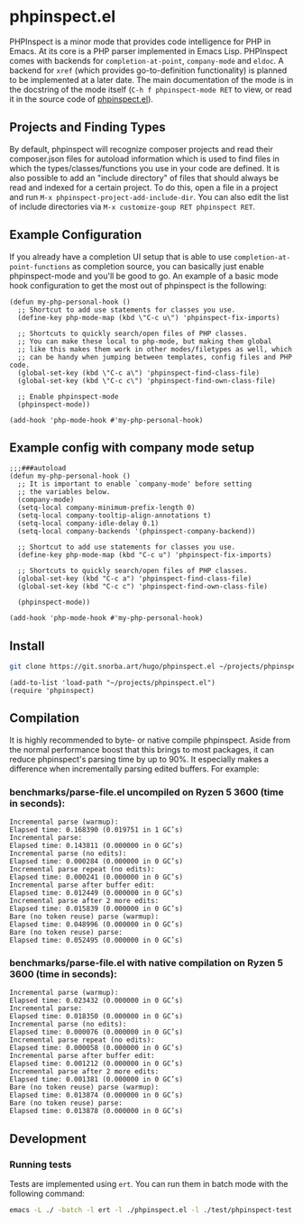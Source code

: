 # phpinspect.el
PHPInspect is a minor mode that provides code intelligence for PHP in Emacs. At
its core is a PHP parser implemented in Emacs Lisp. PHPInspect comes with
backends for `completion-at-point`, `company-mode` and `eldoc`. A backend for
`xref` (which provides go-to-definition functionality) is planned to be
implemented at a later date. The main documentation of the mode is in the
docstring of the mode itself (`C-h f phpinspect-mode RET` to view, or read it in
the source code of [phpinspect.el](phpinspect.el)).

## Projects and Finding Types
By default, phpinspect will recognize composer projects and read their
composer.json files for autoload information which is used to find files in
which the types/classes/functions you use in your code are defined. It is also
possible to add an "include directory" of files that should always be read and
indexed for a certain project. To do this, open a file in a project and run `M-x
phpinspect-project-add-include-dir`. You can also edit the list of include
directories via `M-x customize-goup RET phpinspect RET`.

## Example Configuration
If you already have a completion UI setup that is able to use
`completion-at-point-functions` as completion source, you can basically just
enable phpinspect-mode and you'll be good to go. An example of a basic mode hook
configuration to get the most out of phpinspect is the following:

```elisp
(defun my-php-personal-hook ()
  ;; Shortcut to add use statements for classes you use.
  (define-key php-mode-map (kbd \"C-c u\") 'phpinspect-fix-imports)

  ;; Shortcuts to quickly search/open files of PHP classes.
  ;; You can make these local to php-mode, but making them global
  ;; like this makes them work in other modes/filetypes as well, which
  ;; can be handy when jumping between templates, config files and PHP code.
  (global-set-key (kbd \"C-c a\") 'phpinspect-find-class-file)
  (global-set-key (kbd \"C-c c\") 'phpinspect-find-own-class-file)

  ;; Enable phpinspect-mode
  (phpinspect-mode))

(add-hook 'php-mode-hook #'my-php-personal-hook)
```

## Example config with company mode setup

```elisp
;;;###autoload
(defun my-php-personal-hook ()
  ;; It is important to enable `company-mode' before setting
  ;; the variables below.
  (company-mode)
  (setq-local company-minimum-prefix-length 0)
  (setq-local company-tooltip-align-annotations t)
  (setq-local company-idle-delay 0.1)
  (setq-local company-backends '(phpinspect-company-backend))

  ;; Shortcut to add use statements for classes you use.
  (define-key php-mode-map (kbd "C-c u") 'phpinspect-fix-imports)

  ;; Shortcuts to quickly search/open files of PHP classes.
  (global-set-key (kbd "C-c a") 'phpinspect-find-class-file)
  (global-set-key (kbd "C-c c") 'phpinspect-find-own-class-file)

  (phpinspect-mode))

(add-hook 'php-mode-hook #'my-php-personal-hook)
```

## Install

```bash
git clone https://git.snorba.art/hugo/phpinspect.el ~/projects/phpinspect.el
```

```elisp
(add-to-list 'load-path "~/projects/phpinspect.el")
(require 'phpinspect)
```

## Compilation
It is highly recommended to byte- or native compile phpinspect. Aside from the
normal performance boost that this brings to most packages, it can reduce
phpinspect's parsing time by up to 90%. It especially makes a difference when
incrementally parsing edited buffers. For example:

### benchmarks/parse-file.el uncompiled on Ryzen 5 3600 (time in seconds):
```
Incremental parse (warmup):
Elapsed time: 0.168390 (0.019751 in 1 GC’s)
Incremental parse:
Elapsed time: 0.143811 (0.000000 in 0 GC’s)
Incremental parse (no edits):
Elapsed time: 0.000284 (0.000000 in 0 GC’s)
Incremental parse repeat (no edits):
Elapsed time: 0.000241 (0.000000 in 0 GC’s)
Incremental parse after buffer edit:
Elapsed time: 0.012449 (0.000000 in 0 GC’s)
Incremental parse after 2 more edits:
Elapsed time: 0.015839 (0.000000 in 0 GC’s)
Bare (no token reuse) parse (warmup):
Elapsed time: 0.048996 (0.000000 in 0 GC’s)
Bare (no token reuse) parse:
Elapsed time: 0.052495 (0.000000 in 0 GC’s)
```

### benchmarks/parse-file.el with native compilation on Ryzen 5 3600 (time in seconds):
```
Incremental parse (warmup):
Elapsed time: 0.023432 (0.000000 in 0 GC’s)
Incremental parse:
Elapsed time: 0.018350 (0.000000 in 0 GC’s)
Incremental parse (no edits):
Elapsed time: 0.000076 (0.000000 in 0 GC’s)
Incremental parse repeat (no edits):
Elapsed time: 0.000058 (0.000000 in 0 GC’s)
Incremental parse after buffer edit:
Elapsed time: 0.001212 (0.000000 in 0 GC’s)
Incremental parse after 2 more edits:
Elapsed time: 0.001381 (0.000000 in 0 GC’s)
Bare (no token reuse) parse (warmup):
Elapsed time: 0.013874 (0.000000 in 0 GC’s)
Bare (no token reuse) parse:
Elapsed time: 0.013878 (0.000000 in 0 GC’s)
```

## Development

### Running tests
Tests are implemented using `ert`. You can run them in batch mode with the following
command:

```bash
emacs -L ./ -batch -l ert -l ./phpinspect.el -l ./test/phpinspect-test.el -f ert-run-tests-batch-and-exit
```
